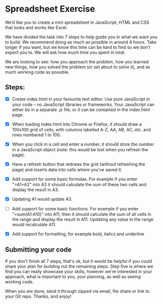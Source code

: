 # Spreadsheet Exercise

We’d like you to create a mini spreadsheet in JavaScript, HTML and CSS that looks and works like
Excel.

We have divided the task into 7 steps to help guide you in what we want you to build. We
recommend doing as much as possible in around 4 hours. Take longer if you want, but we know this
time can be hard to find so we don't expect you to. We will ask how much time you spent in total.

We are looking to see: how you approach the problem, how you learned new things, how you solved
the problem (or set about to solve it), and as much working code as possible.

## Steps:
* [x] Create index.html in your favourite text editor. Use pure JavaScript in your code – no JavaScript
libraries or frameworks. Your JavaScript can either be in a separate .js file, or it can be contained in
the index.html page.

* [x] When loading index.html into Chrome or Firefox, it should draw a 100x100 grid of cells, with
columns labelled A-Z, AA, AB, AC, etc. and rows numbered 1 to 100.

* [x] When you click in a cell and enter a number, it should store the number in a JavaScript object
(note: this would be lost when you refresh the page).

* [x] Have a refresh button that redraws the grid (without refreshing the page) and inserts data into
cells where you've saved it.

* [x] Add support for some basic formulas. For example if you enter "=A1+A2" into A3 it should
calculate the sum of these two cells and display the result in A3.

* [x] Updating A1 would update A3.

* [ ] Add support for some basic functions. For example if you enter "=sum(A1:A10)" into A11, then it
should calculate the sum of all cells in the range and display the result in A11. Updating any value in
the range would recalculate A11.

* [x] Add support for formatting, for example bold, italics and underline

## Submitting your code

If you don’t finish all 7 steps, that's ok, but it would be helpful if you could share your plan for
building out the remaining steps. Step five is where we find you can really showcase your skills,
however we're interested in your approach, what is important to you, your planning, as well as
seeing working code.

When you are done, send it through zipped via email, file share or link to your Git repo.
Thanks, and enjoy!
